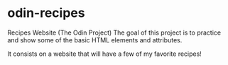 # odin-recipes
Recipes Website (The Odin Project)
The goal of this project is to practice and show some of the basic HTML elements and attributes.

It consists on a website that will have a few of my favorite recipes!